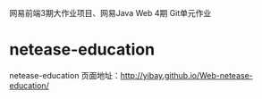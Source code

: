 网易前端3期大作业项目、网易Java Web 4期 Git单元作业
# netease-education
netease-education
页面地址：http://yibay.github.io/Web-netease-education/
